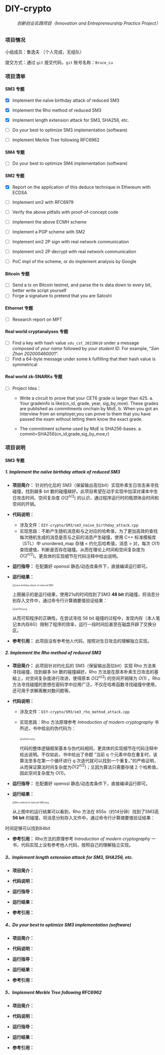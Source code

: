 # DIY-crypto
<h6 align="right">创新创业实践项目（Innovation and Entrepreneurship Practice Project）</h6>

### 项目情况

小组成员：鲁逸夫 （个人完成，无组队）

提交方式：通过 `git`  提交代码，`git` 账号名称：`Bruce_Lu`

### 项目清单

#### SM3 专题

- [x] Implement the naïve birthday attack of reduced SM3 

- [x] Implement the Rho method of reduced SM3

- [x] Implement length extension attack for SM3, SHA256, etc.

- [ ] Do your best to optimize SM3 implementation (software)

- [ ] Implement Merkle Tree following RFC6962

#### SM4 专题

- [ ] Do your best to optimize SM4 implementation (software)

#### SM2 专题

- [x] Report on the application of this deduce technique in Ethereum with ECDSA

- [ ] Implement sm2 with RFC6979

- [ ] Verify the above pitfalls with proof-of-concept code

- [ ] Implement the above ECMH scheme

- [ ] Implement a PGP scheme with SM2

- [ ] Implement sm2 2P sign with real network communication

- [ ] Implement sm2 2P decrypt with real network communication

- [ ] PoC impl of the scheme, or do implement analysis by Google

#### Bitcoin 专题

- [ ] Send a tx on Bitcoin testnet, and parse the tx data down to every bit, better write script yourself
- [ ] Forge a signature to pretend that you are Satoshi

#### Ethernet 专题

- [ ] Research report on MPT

#### Real world cryptanalyses 专题

- [ ] Find a key with hash value `sdu_cst_20220610` under a message composed of *your name* followed by *your student ID*. For example, “*San Zhan 202000460001*”.
- [ ] Find a 64-byte message under some k fulfilling that their hash value is symmetrical

#### Real world zk-SNARKs 专题

- [ ] Project Idea：

  - Write a circuit to prove that your CET6 grade is larger than 425.
    a. Your gradeinfo is like(cn_id, grade, year, sig_by_moe). These grades are published as commitments onchain by MoE.
    b. When you got an interview from an employer,you can prove to them that you have passed the exam without letting them know the exact grade.

  - The commitment scheme used by MoE is SHA256-bases.
    a. commit=SHA256(cn_id,grade,sig_by_moe,r)





### 项目说明

#### SM3 专题

##### 1. Implement the naïve birthday attack of reduced SM3

- **项目简介：** 针对约化后的 SM3（保留输出高位bit）实现朴素生日攻击来寻找碰撞，找到越多 bit 数的碰撞越好。此项目希望在动手实现中加深对课本中生日攻击时间、空间复杂度 $O(2^{n/2})$ 的认识，通过程序运行时的瓶颈体会时间和空间的开销。

- **代码说明：**
  
  - 涉及文件：`DIY-crypto/SM3/sm3_naive_birthday_attack.cpp` 
  - 实现思路：不断产生随机消息和与之对应的哈希值，为了更加高效的查找每次随机生成的消息是否与之前的消息产生碰撞，使用 C++ 标准模板库（STL）中 unordered_map 存储 < 约化后哈希值，消息 > 对，每次 $O(1)$ 查找键值，判断是否存在碰撞。从而在理论上时间和空间复杂度为 $O(2^{n/2})$。更具体的实现细节在代码注释中给出说明。
  
- **运行指导：** 在配置好 openssl 静态/动态库条件下，直接编译运行即可。

- **运行结果：**

  <img src="https://s1.ax1x.com/2022/07/27/vpZNl9.png" alt="naïve birthday attack of reduced SM3" style="zoom: 50%;" />

  上图展示的是运行结果，使用21s的时间找到了SM3 **48 bit** 的碰撞，将消息分别存入文件中，通过命令行计算摘要值验证结果：

  <img src="https://s1.ax1x.com/2022/07/27/vplTQU.png" alt="vplTQU.png" style="zoom:50%;" />

  从而可知程序的正确性。在尝试寻找 56 bit 碰撞的过程中，发现内存（本人笔记本内存8G）限制了程序的效率，运行一段时间后甚至在磁盘开辟了交换分区。

- **参考引用：** 此项目没有参考他人代码，按照对生日攻击的理解独立实现。



##### 2. Implement the Rho method of reduced SM3

- **项目简介：** 此项目针对约化后的 SM3（保留输出高位bit）实现 Rho 方法来寻找碰撞，找到越多 bit 数的碰撞越好。Rho 方法是在原本朴素生日攻击的基础上，对空间复杂度进行改进，使得原本 $O(2^{n/2})$ 的空间开销降为 $O(1)$ 。Rho 方法寻找碰撞的思想在密码学中应用广泛，不仅在哈希函数寻找碰撞中使用，还可用于求解离散对数问题等。

- **代码说明：**

  - 涉及文件：`DIY-crypto/SM3/sm3_rho_method_attack.cpp`

  - 实现思路：Rho 方法原理参考 *Introduction of modern cryptography*  书所述，书中给出的伪代码为：

    ​                                          <img src="https://s1.ax1x.com/2022/07/27/vpGyhn.png" alt="vpGyhn.png" style="zoom:50%;" />

    代码的整体逻辑框架基本与伪代码相同，更具体的实现细节在代码注释中给出说明。不仅如此，书中给出了命题 “当前 q 个元素中存在重复时，该算法至多在第一个循环进行 q 次迭代就可以找到一个重复。”的严格证明，从而保证算法时间复杂度为$O(2^{n/2})$；又因为算法只需要存储 2 个哈希值，因此空间复杂度为 $O(1)$。

- **运行指导：** 在配置好 openssl 静态/动态库条件下，直接编译运行即可。

- **运行结果：** 

  <img src="https://s1.ax1x.com/2022/07/27/vpZh0P.png" alt="Rho method of reduced SM3.png" style="zoom: 50%;" />

  从上图中的运行结果可以看到，Rho 方法在 855s（约14分钟）找到了SM3高 **56 bit** 的碰撞，将消息分别存入文件中，通过命令行计算摘要值验证结果：



时间足够可以找到64bit

- **参考引用：** Rho方法的原理参考 *Introduction of modern cryptography* 一书，代码实现上没有参考他人代码，按照自己的理解独立实现。











##### 3、Implement length extension attack for SM3, SHA256, etc.

- **项目简介：**

- **代码说明：**
- **运行指导：**

- **运行结果：**

- **参考引用：**



##### 4、Do your best to optimize SM3 implementation (software)

- **项目简介：**

- **代码说明：**
- **运行指导：**

- **运行结果：**

- **参考引用：**



##### 5、Implement Merkle Tree following RFC6962

- **项目简介：**

- **代码说明：**
- **运行指导：**

- **运行结果：**

- **参考引用：**
